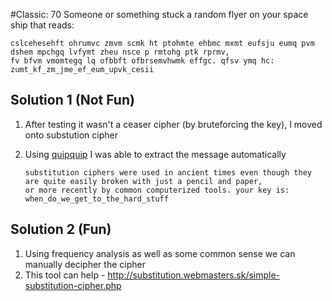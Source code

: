 #Classic: 70
Someone or something stuck a random flyer on your space ship that reads:

   ```
   cslcehesehft ohrumvc zmvm scmk ht ptohmte ehbmc mxmt eufsju eumq pvm dshem mpchgq lvfymt zheu nsce p rmtohg ptk rprmv, 
   fv bfvm vmomtegq lq ofbbft ofbrsemvhwmk effgc. qfsv ymq hc: zumt_kf_zm_jme_ef_eum_upvk_cesii
   ```

## Solution 1 (Not Fun)
1. After testing it wasn't a ceaser cipher (by bruteforcing the key), I moved onto substution cipher
2. Using [quipquip](http://quipqiup.com/index.php) I was able to extract the message automatically

   ```
   substitution ciphers were used in ancient times even though they are quite easily broken with just a pencil and paper,
   or more recently by common computerized tools. your key is: when_do_we_get_to_the_hard_stuff
   ```

## Solution 2 (Fun)
1. Using frequency analysis as well as some common sense we can manually decipher the cipher
2. This tool can help - http://substitution.webmasters.sk/simple-substitution-cipher.php
